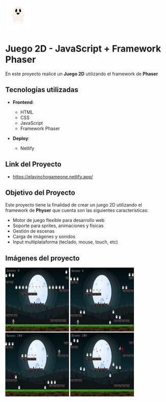 <img src="https://github.com/elavincho/GameOne/blob/master/assets/fantasma%20-%20copia%20-%20copia.gif" width="80" height="80" alt="img"/>

# Juego 2D - JavaScript + Framework Phaser

En este proyecto realicé un **Juego 2D** utilizando el framework de **Phaser**

## Tecnologías utilizadas

- **Frontend**:
  - HTML
  - CSS
  - JavaScript
  - Framework Phaser

- **Deploy**:
  - Netlify

## Link del Proyecto
- https://elavinchogameone.netlify.app/
  
## Objetivo del Proyecto

Este proyecto tiene la finalidad de crear un juego 2D utilizando el framework de **Physer** que cuenta son las siguientes características:

- Motor de juego flexible para desarrollo web
- Soporte para sprites, animaciones y físicas
- Gestión de escenas
- Carga de imágenes y sonidos
- Input multiplataforma (teclado, mouse, touch, etc)

## Imágenes del proyecto

<img src="https://github.com/elavincho/GameOne/blob/master/assets/img1.png" width="200" height="200" alt="img"/>         <img src="https://github.com/elavincho/GameOne/blob/master/assets/img2.png" width="200" height="200" alt="img"/>
<img src="https://github.com/elavincho/GameOne/blob/master/assets/img3.png" width="200" height="200" alt="img"/>          <img src="https://github.com/elavincho/GameOne/blob/master/assets/img4.png" width="200" height="200" alt="img"/>
